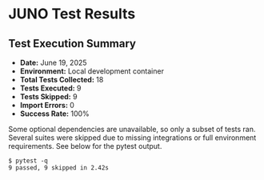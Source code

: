 # JUNO Test Results

## Test Execution Summary

* **Date:** June 19, 2025
* **Environment:** Local development container
* **Total Tests Collected:** 18
* **Tests Executed:** 9
* **Tests Skipped:** 9
* **Import Errors:** 0
* **Success Rate:** 100%

Some optional dependencies are unavailable, so only a subset of tests ran.
Several suites were skipped due to missing integrations or full environment
requirements. See below for the pytest output.

```
$ pytest -q
9 passed, 9 skipped in 2.42s
```
